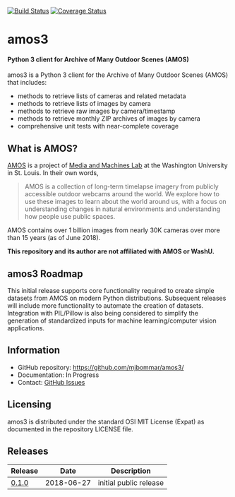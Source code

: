 [![Build Status](https://travis-ci.org/mjbommar/amos3.svg?branch=master)](https://travis-ci.org/mjbommar/amos3) [![Coverage Status](https://coveralls.io/repos/github/mjbommar/amos3/badge.svg)](https://coveralls.io/github/mjbommar/amos3)

# amos3
#### Python 3 client for Archive of Many Outdoor Scenes (AMOS)
amos3 is a Python 3 client for the Archive of Many Outdoor Scenes (AMOS) that includes:
* methods to retrieve lists of cameras and related metadata
* methods to retrieve lists of images by camera
* methods to retrieve raw images by camera/timestamp
* methods to retrieve monthly ZIP archives of images by camera
* comprehensive unit tests with near-complete coverage


## What is AMOS?
[AMOS](http://amos.cse.wustl.edu/) is a project of [Media and Machines Lab](http://www.cse.wustl.edu/MediaAndMachines) at the Washington University in St. Louis.  In their own words,
> AMOS is a collection of long-term timelapse imagery from publicly accessible outdoor webcams around the world. We explore how to use
> these images to learn about the world around us, with a focus on understanding changes in natural environments and understanding how
> people use public spaces.

AMOS contains over 1 billion images from nearly 30K cameras over more than 15 years (as of June 2018).

**This repository and its author are not affiliated with AMOS or WashU.**

## amos3 Roadmap
This initial release supports core functionality required to create simple datasets from AMOS on modern Python distributions.  Subsequent releases will include more functionality to automate the creation of datasets.  Integration with PIL/Pillow is also being considered to simplify the generation of standardized inputs for machine learning/computer vision applications.


## Information
* GitHub repository: https://github.com/mjbommar/amos3/
* Documentation: In Progress
* Contact: [GitHub Issues](https://github.com/mjbommar/amos3/issues)

## Licensing
amos3 is distributed under the standard OSI MIT License (Expat) as documented in the repository LICENSE file.

## Releases
| Release | Date | Description |
| --- | --- | --- |
| [0.1.0](https://github.com/mjbommar/amos3/tree/0.1.0) | 2018-06-27 | initial public release |
